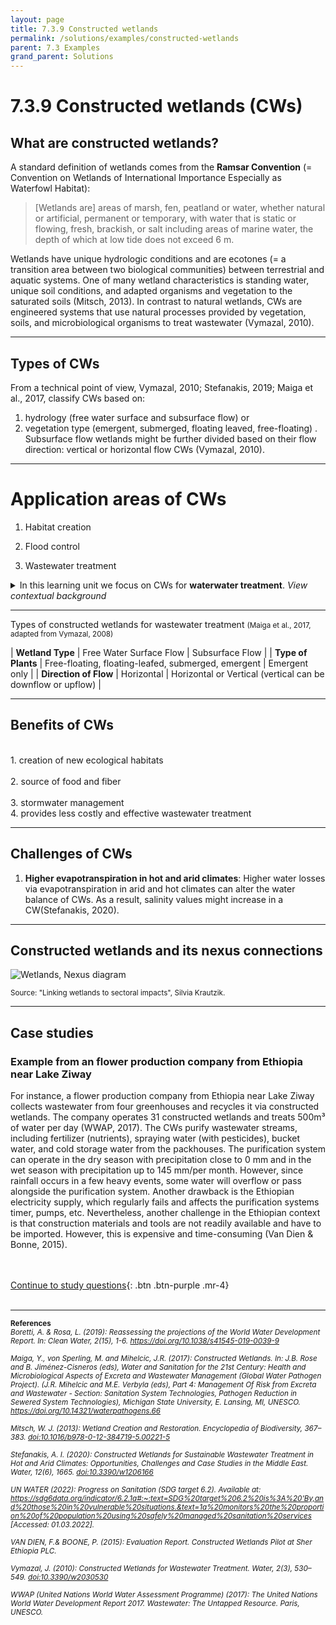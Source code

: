 ```yaml
---
layout: page
title: 7.3.9 Constructed wetlands
permalink: /solutions/examples/constructed-wetlands
parent: 7.3 Examples
grand_parent: Solutions
---
```

# **7.3.9 Constructed wetlands (CWs)**

## What are constructed wetlands? 

A standard definition of wetlands comes from the **Ramsar Convention** (= Convention on Wetlands of International Importance Especially as Waterfowl Habitat):

> [Wetlands are] areas of marsh, fen, peatland or water, whether natural or artificial, permanent or temporary, with water that is static or flowing, fresh, brackish, or salt including areas of marine water, the depth of which at low tide does not exceed 6 m.

Wetlands have unique hydrologic conditions and are ecotones (= a transition area between two biological communities) between terrestrial and aquatic systems. One of many wetland characteristics is standing water, unique soil conditions, and adapted organisms and vegetation to the saturated soils (Mitsch, 2013). In contrast to natural wetlands, CWs are engineered systems that use natural processes provided by vegetation, soils, and microbiological organisms to treat wastewater (Vymazal, 2010).


<hr/>

## Types of CWs 
From a technical point of view, Vymazal, 2010; Stefanakis, 2019; Maiga et al., 2017, classify CWs based on: 

1. hydrology (free water surface and subsurface flow) or 
2. vegetation type (emergent, submerged, floating leaved, free-floating) . Subsurface flow wetlands might be further divided based on their flow direction: vertical or horizontal flow CWs (Vymazal, 2010).

<!--
<hr/>

## CW Mechanisms - How do CWs work?
--> 

<hr/>

# **Application areas of CWs**

1. Habitat creation

2. Flood control

3. Wastewater treatment

<details><summary>In this learning unit we focus on CWs for <b>waterwater treatment</b>. <i>View contextual background</i></summary>
<p>
The majority of the global wastewater is not treated. Estimates suggest that industries and municipalities release 80% of untreated wastewaters into the environment every year (WWAP, 2017; Boretti & Rosa, 2019). 
The lack of wastewater collection, treatment and sanitation services is causing unacceptable hygienic, health, and environmental situations worldwide. In 2020, only 54% of the world’s population used safely managed sanitation services (UN Water, 2022). Therefore, incorporating solutions for wastewater treatment is vital to secure human and ecosystem health in the future and can also be done through a nexus approach.
</p></details>



<hr/>

Types of constructed wetlands for wastewater treatment <small> (Maiga et al., 2017, adapted from Vymazal, 2008) </small>

| **Wetland Type**      | Free Water Surface Flow | Subsurface Flow     |
| **Type of Plants**      | Free-floating, floating-leafed, submerged, emergent | Emergent only |
| **Direction of Flow**   | Horizontal        | Horizontal or Vertical (vertical can be downflow or upflow) |

<hr/>


## Benefits of CWs
<br>
1. creation of new ecological habitats <br>
<br>
2. source of food and fiber <br>
<br>
3. stormwater management    
<br>
4. provides less costly and effective wastewater treatment

<hr/>

## Challenges of CWs

1. **Higher evapotranspiration in hot and arid climates**: Higher water losses via evapotranspiration in arid and hot climates can alter the water balance of CWs. As a result, salinity values might increase in a CW(Stefanakis, 2020). 



<hr/>

## Constructed wetlands and its nexus connections

<img src="/wef-nexus-online-course/assets/wetland-nexus.jpg" alt="Wetlands, Nexus diagram">
<p><small>Source: "Linking wetlands to sectoral impacts", Silvia Krautzik.</small></p>
<p><small>   </small></p>

<!--
<hr/>

# **Implementation of CWs**

## Design and construction of CWs

<hr/>

## Operation and maintenace 

<hr/>

## Costs 

--> 

<hr/>

## Case studies 

### Example from an flower production company from Ethiopia near Lake Ziway

For instance, a flower production company from Ethiopia near Lake Ziway collects wastewater from four greenhouses and recycles it via constructed wetlands. The company operates 31 constructed wetlands and treats 500m³ of water per day (WWAP, 2017). The CWs purify wastewater streams, including fertilizer (nutrients), spraying water (with pesticides), bucket water, and cold storage water from the packhouses. The purification system can operate in the dry season with precipitation close to 0 mm and in the wet season with precipitation up to 145 mm/per month. However, since rainfall occurs in a few heavy events, some water will overflow or pass alongside the purification system. Another drawback is the Ethiopian electricity supply, which regularly fails and affects the purification systems timer, pumps, etc. Nevertheless, another challenge in the Ethiopian context is that construction materials and tools are not readily available and have to be imported. However, this is expensive and time-consuming (Van Dien & Bonne, 2015).


<br/> <br/>
[Continue to study questions](https://waterbender231.github.io/wef-nexus-online-course/solutions/questions){: .btn .btn-purple .mr-4}
<br/> <br/>


<hr/>

<small><b>References</b> <br>
<i>Boretti, A. & Rosa, L. (2019): Reassessing the projections of the World Water Development Report. In: Clean Water, 2(15), 1-6. <a href="https://doi.org/10.1038/s41545-019-0039-9">https://doi.org/10.1038/s41545-019-0039-9</a> <br>
<br>
Maiga, Y., von Sperling, M. and Mihelcic, J.R. (2017): Constructed Wetlands. In: J.B. Rose and B. Jiménez-Cisneros (eds), Water and Sanitation for the 21st Century: Health and Microbiological Aspects of Excreta and Wastewater Management (Global Water Pathogen Project). (J.R. Mihelcic and M.E. Verbyla (eds), Part 4: Management Of Risk from Excreta and Wastewater - Section: Sanitation System Technologies, Pathogen Reduction in Sewered System Technologies), Michigan State University, E. Lansing, MI, UNESCO. <a href="https://doi.org/10.14321/waterpathogens.66">https://doi.org/10.14321/waterpathogens.66 </a> <br>
<br>
Mitsch, W. J. (2013): Wetland Creation and Restoration. Encyclopedia of Biodiversity, 367–383. <a href="doi:10.1016/b978-0-12-384719-5.00221-5">doi:10.1016/b978-0-12-384719-5.00221-5</a> <br>
<br>
Stefanakis, A. I. (2020): Constructed Wetlands for Sustainable Wastewater Treatment in Hot and Arid Climates: Opportunities, Challenges and Case Studies in the Middle East. Water, 12(6), 1665. <a href="doi:10.3390/w1206166">doi:10.3390/w1206166</a><br>
<br>
UN WATER (2022): Progress on Sanitation (SDG target 6.2). Available at: <a href="https://sdg6data.org/indicator/6.2.1a#:~:text=SDG%20target%206.2%20is%3A%20'By,and%
20those%20in%20vulnerable%20situations.&text=1a%20monitors%20the%20proportion%20of%20population%20using%20safely%20managed%20sanitation%20services">https://sdg6data.org/indicator/6.2.1a#:~:text=SDG%20target%206.2%20is%3A%20'By,and%20those%20in%20vulnerable%20situations.&text=1a%20monitors%20the%20proportion%20of%20population%20using%20safely%20managed%20sanitation%20services</a> [Accessed: 01.03.2022]. <br>
<br>
VAN DIEN, F.& BOONE, P. (2015): Evaluation Report. Constructed Wetlands Pilot at Sher Ethiopia PLC. <br>
<br>
Vymazal, J. (2010): Constructed Wetlands for Wastewater Treatment. Water, 2(3), 530–549. <a href="doi:10.3390/w2030530">doi:10.3390/w2030530</a> <br>
<br>
WWAP (United Nations World Water Assessment Programme) (2017): The United Nations World Water Development Report 2017. Wastewater: The Untapped Resource. Paris, UNESCO. <br>
</i> </small>
